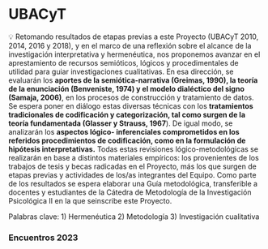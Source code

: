 # UBACyT

💡 Retomando resultados de etapas previas a este Proyecto (UBACyT 2010, 2014, 2016 y 2018), y en el marco de una reflexión sobre el alcance de la investigación interpretativa y hermenéutica, nos proponemos avanzar en el aprestamiento de recursos semióticos, lógicos y procedimentales de utilidad para guiar investigaciones cualitativas. En esa dirección, se evaluarán los **aportes de la semiótica-narrativa (Greimas, 1990), la teoría de la enunciación (Benveniste, 1974) y el modelo dialéctico del signo (Samaja, 2006)**, en los procesos de construcción y tratamiento de datos. Se espera poner en diálogo estas diversas técnicas con los **tratamientos tradicionales de codificación y categorización, tal como surgen de la teoría fundamentada (Glasser y Strauss, 1967**). De igual modo, se analizarán los **aspectos lógico- inferenciales comprometidos en los referidos procedimientos de codificación, como en la formulación de hipótesis interpretativas.** Todas estas revisiones lógico-metodológicas se realizarán en base a distintos materiales empíricos: los provenientes de los trabajos de tesis y becas radicadas en el Proyecto, más los que surgen de etapas previas y actividades de los/as integrantes del Equipo. Como parte de los resultados se espera elaborar una Guía metodológica, transferible a docentes y estudiantes de la Cátedra de Metodología de la Investigación Psicológica II en la que seinscribe este Proyecto.

Palabras clave: 1) Hermenéutica 2) Metodología 3) Investigación cualitativa

### Encuentros 2023
